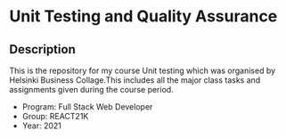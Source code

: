 # Unit Testing and Quality Assurance

## Description

This is the repository for my course Unit testing which was organised by Helsinki Business Collage.This includes all the major class tasks and assignments given during the course period.
- Program: Full Stack Web Developer
- Group: REACT21K
- Year: 2021
